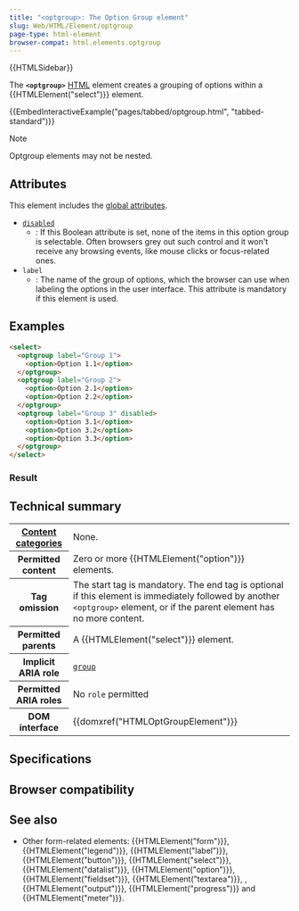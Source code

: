 ```yaml
---
title: "<optgroup>: The Option Group element"
slug: Web/HTML/Element/optgroup
page-type: html-element
browser-compat: html.elements.optgroup
---
```


{{HTMLSidebar}}

The **`<optgroup>`** [HTML](/Web/HTML) element creates a grouping of options within a {{HTMLElement("select")}} element.

{{EmbedInteractiveExample("pages/tabbed/optgroup.html", "tabbed-standard")}}

> [!NOTE]
> Optgroup elements may not be nested.

## Attributes

This element includes the [global attributes](/Web/HTML/Global_attributes).

- [`disabled`](/Web/HTML/Attributes/disabled)
  - : If this Boolean attribute is set, none of the items in this option group is selectable. Often browsers grey out such control and it won't receive any browsing events, like mouse clicks or focus-related ones.
- `label`
  - : The name of the group of options, which the browser can use when labeling the options in the user interface. This attribute is mandatory if this element is used.

## Examples

```html
<select>
  <optgroup label="Group 1">
    <option>Option 1.1</option>
  </optgroup>
  <optgroup label="Group 2">
    <option>Option 2.1</option>
    <option>Option 2.2</option>
  </optgroup>
  <optgroup label="Group 3" disabled>
    <option>Option 3.1</option>
    <option>Option 3.2</option>
    <option>Option 3.3</option>
  </optgroup>
</select>
```

### Result



## Technical summary

<table class="properties">
  <tbody>
    <tr>
      <th scope="row">
        <a href="/Web/HTML/Content_categories"
          >Content categories</a
        >
      </th>
      <td>None.</td>
    </tr>
    <tr>
      <th scope="row">Permitted content</th>
      <td>Zero or more {{HTMLElement("option")}} elements.</td>
    </tr>
    <tr>
      <th scope="row">Tag omission</th>
      <td>
        The start tag is mandatory. The end tag is optional if this element is
        immediately followed by another <code>&#x3C;optgroup></code> element, or
        if the parent element has no more content.
      </td>
    </tr>
    <tr>
      <th scope="row">Permitted parents</th>
      <td>A {{HTMLElement("select")}} element.</td>
    </tr>
    <tr>
      <th scope="row">Implicit ARIA role</th>
      <td><a href="/Web/Accessibility/ARIA/Roles/group_role"><code>group</code></a></td>
    </tr>
    <tr>
      <th scope="row">Permitted ARIA roles</th>
      <td>No <code>role</code> permitted</td>
    </tr>
    <tr>
      <th scope="row">DOM interface</th>
      <td>{{domxref("HTMLOptGroupElement")}}</td>
    </tr>
  </tbody>
</table>

## Specifications



## Browser compatibility



## See also

- Other form-related elements: {{HTMLElement("form")}}, {{HTMLElement("legend")}}, {{HTMLElement("label")}}, {{HTMLElement("button")}}, {{HTMLElement("select")}}, {{HTMLElement("datalist")}}, {{HTMLElement("option")}}, {{HTMLElement("fieldset")}}, {{HTMLElement("textarea")}}, , {{HTMLElement("output")}}, {{HTMLElement("progress")}} and {{HTMLElement("meter")}}.
